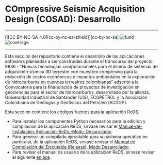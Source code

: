 # COmpressive Seismic Acquisition Design (COSAD): Desarrollo

---

[![CC BY-NC-SA 4.0][cc-by-nc-sa-shield]][cc-by-nc-sa]
![fund](https://img.shields.io/badge/Fundby-Minciencias--ANH-red)
![coverage](https://img.shields.io/badge/status-40%25-yellowgreen)

---

Esta sección del repositorio contiene el desarrollo de las aplicaciones softwares planeadas a ser construidas durante el transcurso del proyecto 9836 - "Nuevas tecnologías computacionales para el diseño de sistemas de adquisición sísmica 3D terrestre con muestreo compresivo para la reducción de costos económicos e impactos ambientales en la exploración de hidrocarburos en cuencas terrestres colombianas" adscrito a la Convocatoria para la financiación de proyectos de investigación en geociencias para el sector de hidrocarburos, desarrollado por la alianza, Universidad Industrial de Santander (UIS), ECOPETROL y la Asociación Colombiana de Geólogos y Geofísicos del Petróleo (ACGGP).

Esta sección contiene los códigos fuentes para la aplicación ReDS.

* Para instalar los componentes Python necesarios para la edición y compilacion de la aplicación ReDS, sirvase revisar el [Manual-de-Instalación-Aplicación-ReDs,-Modo-Desarrolador](https://github.com/carlosh93/9836_seismic_project/wiki/I.-Manual-de-Instalación-Aplicación-ReDs,-Modo-Desarrolador).
* Para generar un compilado ejecutable para su sistema operativo en particular, de la aplicación ReDS, sirvase revisar el [Manual de Compilación del Ejecutable (Release), Modo Desarrollador](https://github.com/carlosh93/9836_seismic_project/wiki/II.-Manual-de-Compilación-del-Ejecutable-(Release),-Modo-Desarrollador).
* Para revisar el manual de usuario de la aplicación ReDS, sirvase revisar el siguiente [enlace](https://github.com/carlosh93/9836_seismic_project/wiki/IV.-Manual-de-uso,-Modo-Usuario-Final).
